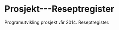 Prosjekt---Reseptregister
=========================

Programutvikling prosjekt vår 2014. Reseptregister.
